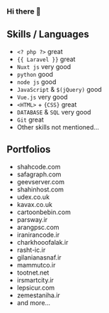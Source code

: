 ### Hi there 👋

## Skills / Languages

- `<? php ?>` great
- `{{ Laravel }}` great
- `Nuxt js` very good
- `python` good
- `node js` good
- `JavaScript` & `$(jQuery)` good
- `Vue.js` very good
- `<HTML>` + `{CSS}` great
- `DATABASE` & `SQL` very good
- `Git` great
- Other skills not mentioned...


## Portfolios

- shahcode.com
- safagraph.com
- geevserver.com
- shahinhost.com
- udex.co.uk
- kavax.co.uk
- cartoonbebin.com
- parsway.ir
- arangpsc.com
- iranirancode.ir
- charkhooofalak.ir
- rasht-ic.ir
- gilanianasnaf.ir
- mammutco.ir
- tootnet.net
- irsmartcity.ir
- lepsicur.com
- zemestaniha.ir
- and more...
